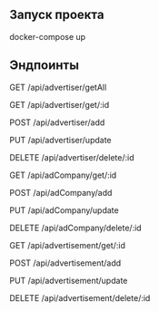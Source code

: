 ## Запуск проекта
  docker-compose up
## Эндпоинты 
  GET    /api/advertiser/getAll  

  GET    /api/advertiser/get/:id

  POST   /api/advertiser/add    

  PUT    /api/advertiser/update  

  DELETE /api/advertiser/delete/:id

  GET    /api/adCompany/get/:id

  POST   /api/adCompany/add    

  PUT    /api/adCompany/update 

  DELETE /api/adCompany/delete/:id 

  GET    /api/advertisement/get/:id 

  POST   /api/advertisement/add 

  PUT    /api/advertisement/update
  
  DELETE /api/advertisement/delete/:id